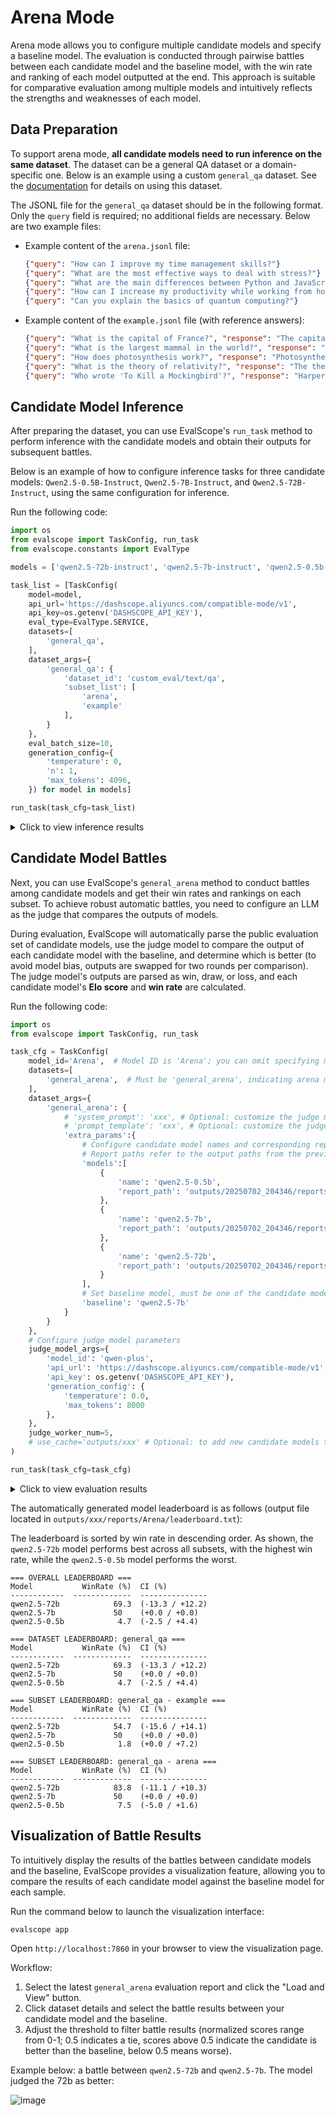 # Arena Mode

Arena mode allows you to configure multiple candidate models and specify a baseline model. The evaluation is conducted through pairwise battles between each candidate model and the baseline model, with the win rate and ranking of each model outputted at the end. This approach is suitable for comparative evaluation among multiple models and intuitively reflects the strengths and weaknesses of each model.

## Data Preparation

To support arena mode, **all candidate models need to run inference on the same dataset**. The dataset can be a general QA dataset or a domain-specific one. Below is an example using a custom `general_qa` dataset. See the [documentation](../advanced_guides/custom_dataset/llm.md#question-answering-format-qa) for details on using this dataset.

The JSONL file for the `general_qa` dataset should be in the following format. Only the `query` field is required; no additional fields are necessary. Below are two example files:

- Example content of the `arena.jsonl` file:
    ```json
    {"query": "How can I improve my time management skills?"}
    {"query": "What are the most effective ways to deal with stress?"}
    {"query": "What are the main differences between Python and JavaScript programming languages?"}
    {"query": "How can I increase my productivity while working from home?"}
    {"query": "Can you explain the basics of quantum computing?"}
    ```

- Example content of the `example.jsonl` file (with reference answers):
    ```json
    {"query": "What is the capital of France?", "response": "The capital of France is Paris."}
    {"query": "What is the largest mammal in the world?", "response": "The largest mammal in the world is the blue whale."}
    {"query": "How does photosynthesis work?", "response": "Photosynthesis is the process by which green plants use sunlight to synthesize foods with the help of chlorophyll."}
    {"query": "What is the theory of relativity?", "response": "The theory of relativity, developed by Albert Einstein, describes the laws of physics in relation to observers in different frames of reference."}
    {"query": "Who wrote 'To Kill a Mockingbird'?", "response": "Harper Lee wrote 'To Kill a Mockingbird'."}
    ```

## Candidate Model Inference

After preparing the dataset, you can use EvalScope's `run_task` method to perform inference with the candidate models and obtain their outputs for subsequent battles.

Below is an example of how to configure inference tasks for three candidate models: `Qwen2.5-0.5B-Instruct`, `Qwen2.5-7B-Instruct`, and `Qwen2.5-72B-Instruct`, using the same configuration for inference.

Run the following code:
```python
import os
from evalscope import TaskConfig, run_task
from evalscope.constants import EvalType

models = ['qwen2.5-72b-instruct', 'qwen2.5-7b-instruct', 'qwen2.5-0.5b-instruct']

task_list = [TaskConfig(
    model=model,
    api_url='https://dashscope.aliyuncs.com/compatible-mode/v1',
    api_key=os.getenv('DASHSCOPE_API_KEY'),
    eval_type=EvalType.SERVICE,
    datasets=[
        'general_qa',
    ],
    dataset_args={
        'general_qa': {
            'dataset_id': 'custom_eval/text/qa',
            'subset_list': [
                'arena',
                'example'
            ],
        }
    },
    eval_batch_size=10,
    generation_config={
        'temperature': 0,
        'n': 1,
        'max_tokens': 4096,
    }) for model in models]

run_task(task_cfg=task_list)
```

<details><summary>Click to view inference results</summary>

Since the `arena` subset does not have reference answers, no evaluation metrics are available for this subset. The `example` subset has reference answers, so evaluation metrics will be output.
```text
+-----------------------+------------+-----------------+----------+-------+---------+---------+
| Model                 | Dataset    | Metric          | Subset   |   Num |   Score | Cat.0   |
+=======================+============+=================+==========+=======+=========+=========+
| qwen2.5-0.5b-instruct | general_qa | AverageAccuracy | arena    |    10 | -1      | default |
+-----------------------+------------+-----------------+----------+-------+---------+---------+
| qwen2.5-0.5b-instruct | general_qa | Rouge-1-R       | example  |    12 |  0.8611 | default |
+-----------------------+------------+-----------------+----------+-------+---------+---------+
| qwen2.5-0.5b-instruct | general_qa | Rouge-1-P       | example  |    12 |  0.1341 | default |
+-----------------------+------------+-----------------+----------+-------+---------+---------+
| qwen2.5-0.5b-instruct | general_qa | Rouge-1-F       | example  |    12 |  0.1983 | default |
+-----------------------+------------+-----------------+----------+-------+---------+---------+
| qwen2.5-0.5b-instruct | general_qa | Rouge-2-R       | example  |    12 |  0.55   | default |
+-----------------------+------------+-----------------+----------+-------+---------+---------+
| qwen2.5-0.5b-instruct | general_qa | Rouge-2-P       | example  |    12 |  0.0404 | default |
+-----------------------+------------+-----------------+----------+-------+---------+---------+
| qwen2.5-0.5b-instruct | general_qa | Rouge-2-F       | example  |    12 |  0.0716 | default |
+-----------------------+------------+-----------------+----------+-------+---------+---------+
| qwen2.5-0.5b-instruct | general_qa | Rouge-L-R       | example  |    12 |  0.8611 | default |
+-----------------------+------------+-----------------+----------+-------+---------+---------+
| qwen2.5-0.5b-instruct | general_qa | Rouge-L-P       | example  |    12 |  0.1193 | default |
+-----------------------+------------+-----------------+----------+-------+---------+---------+
| qwen2.5-0.5b-instruct | general_qa | Rouge-L-F       | example  |    12 |  0.1754 | default |
+-----------------------+------------+-----------------+----------+-------+---------+---------+
| qwen2.5-0.5b-instruct | general_qa | bleu-1          | example  |    12 |  0.1192 | default |
+-----------------------+------------+-----------------+----------+-------+---------+---------+
| qwen2.5-0.5b-instruct | general_qa | bleu-2          | example  |    12 |  0.0403 | default |
+-----------------------+------------+-----------------+----------+-------+---------+---------+
| qwen2.5-0.5b-instruct | general_qa | bleu-3          | example  |    12 |  0.0135 | default |
+-----------------------+------------+-----------------+----------+-------+---------+---------+
| qwen2.5-0.5b-instruct | general_qa | bleu-4          | example  |    12 |  0.0079 | default |
+-----------------------+------------+-----------------+----------+-------+---------+---------+
| qwen2.5-72b-instruct  | general_qa | AverageAccuracy | arena    |    10 | -1      | default |
+-----------------------+------------+-----------------+----------+-------+---------+---------+
| qwen2.5-72b-instruct  | general_qa | Rouge-1-R       | example  |    12 |  0.9722 | default |
+-----------------------+------------+-----------------+----------+-------+---------+---------+
| qwen2.5-72b-instruct  | general_qa | Rouge-1-P       | example  |    12 |  0.1149 | default |
+-----------------------+------------+-----------------+----------+-------+---------+---------+
| qwen2.5-72b-instruct  | general_qa | Rouge-1-F       | example  |    12 |  0.1612 | default |
+-----------------------+------------+-----------------+----------+-------+---------+---------+
| qwen2.5-72b-instruct  | general_qa | Rouge-2-R       | example  |    12 |  0.6833 | default |
+-----------------------+------------+-----------------+----------+-------+---------+---------+
| qwen2.5-72b-instruct  | general_qa | Rouge-2-P       | example  |    12 |  0.0813 | default |
+-----------------------+------------+-----------------+----------+-------+---------+---------+
| qwen2.5-72b-instruct  | general_qa | Rouge-2-F       | example  |    12 |  0.1027 | default |
+-----------------------+------------+-----------------+----------+-------+---------+---------+
| qwen2.5-72b-instruct  | general_qa | Rouge-L-R       | example  |    12 |  0.9722 | default |
+-----------------------+------------+-----------------+----------+-------+---------+---------+
| qwen2.5-72b-instruct  | general_qa | Rouge-L-P       | example  |    12 |  0.101  | default |
+-----------------------+------------+-----------------+----------+-------+---------+---------+
| qwen2.5-72b-instruct  | general_qa | Rouge-L-F       | example  |    12 |  0.1361 | default |
+-----------------------+------------+-----------------+----------+-------+---------+---------+
| qwen2.5-72b-instruct  | general_qa | bleu-1          | example  |    12 |  0.1009 | default |
+-----------------------+------------+-----------------+----------+-------+---------+---------+
| qwen2.5-72b-instruct  | general_qa | bleu-2          | example  |    12 |  0.0807 | default |
+-----------------------+------------+-----------------+----------+-------+---------+---------+
| qwen2.5-72b-instruct  | general_qa | bleu-3          | example  |    12 |  0.0625 | default |
+-----------------------+------------+-----------------+----------+-------+---------+---------+
| qwen2.5-72b-instruct  | general_qa | bleu-4          | example  |    12 |  0.0556 | default |
+-----------------------+------------+-----------------+----------+-------+---------+---------+
| qwen2.5-7b-instruct   | general_qa | AverageAccuracy | arena    |    10 | -1      | default |
+-----------------------+------------+-----------------+----------+-------+---------+---------+
| qwen2.5-7b-instruct   | general_qa | Rouge-1-R       | example  |    12 |  0.9722 | default |
+-----------------------+------------+-----------------+----------+-------+---------+---------+
| qwen2.5-7b-instruct   | general_qa | Rouge-1-P       | example  |    12 |  0.104  | default |
+-----------------------+------------+-----------------+----------+-------+---------+---------+
| qwen2.5-7b-instruct   | general_qa | Rouge-1-F       | example  |    12 |  0.1418 | default |
+-----------------------+------------+-----------------+----------+-------+---------+---------+
| qwen2.5-7b-instruct   | general_qa | Rouge-2-R       | example  |    12 |  0.7    | default |
+-----------------------+------------+-----------------+----------+-------+---------+---------+
| qwen2.5-7b-instruct   | general_qa | Rouge-2-P       | example  |    12 |  0.078  | default |
+-----------------------+------------+-----------------+----------+-------+---------+---------+
| qwen2.5-7b-instruct   | general_qa | Rouge-2-F       | example  |    12 |  0.0964 | default |
+-----------------------+------------+-----------------+----------+-------+---------+---------+
| qwen2.5-7b-instruct   | general_qa | Rouge-L-R       | example  |    12 |  0.9722 | default |
+-----------------------+------------+-----------------+----------+-------+---------+---------+
| qwen2.5-7b-instruct   | general_qa | Rouge-L-P       | example  |    12 |  0.0942 | default |
+-----------------------+------------+-----------------+----------+-------+---------+---------+
| qwen2.5-7b-instruct   | general_qa | Rouge-L-F       | example  |    12 |  0.1235 | default |
+-----------------------+------------+-----------------+----------+-------+---------+---------+
| qwen2.5-7b-instruct   | general_qa | bleu-1          | example  |    12 |  0.0939 | default |
+-----------------------+------------+-----------------+----------+-------+---------+---------+
| qwen2.5-7b-instruct   | general_qa | bleu-2          | example  |    12 |  0.0777 | default |
+-----------------------+------------+-----------------+----------+-------+---------+---------+
| qwen2.5-7b-instruct   | general_qa | bleu-3          | example  |    12 |  0.0625 | default |
+-----------------------+------------+-----------------+----------+-------+---------+---------+
| qwen2.5-7b-instruct   | general_qa | bleu-4          | example  |    12 |  0.0556 | default |
+-----------------------+------------+-----------------+----------+-------+---------+---------+
```
</details>

## Candidate Model Battles

Next, you can use EvalScope's `general_arena` method to conduct battles among candidate models and get their win rates and rankings on each subset. To achieve robust automatic battles, you need to configure an LLM as the judge that compares the outputs of models.

During evaluation, EvalScope will automatically parse the public evaluation set of candidate models, use the judge model to compare the output of each candidate model with the baseline, and determine which is better (to avoid model bias, outputs are swapped for two rounds per comparison). The judge model's outputs are parsed as win, draw, or loss, and each candidate model's **Elo score** and **win rate** are calculated.

Run the following code:
```python
import os
from evalscope import TaskConfig, run_task

task_cfg = TaskConfig(
    model_id='Arena',  # Model ID is 'Arena'; you can omit specifying model ID
    datasets=[
        'general_arena',  # Must be 'general_arena', indicating arena mode
    ],
    dataset_args={
        'general_arena': {
            # 'system_prompt': 'xxx', # Optional: customize the judge model's system prompt here
            # 'prompt_template': 'xxx', # Optional: customize the judge model's prompt template here
            'extra_params':{
                # Configure candidate model names and corresponding report paths
                # Report paths refer to the output paths from the previous step, for parsing model inference results
                'models':[
                    {
                        'name': 'qwen2.5-0.5b',
                        'report_path': 'outputs/20250702_204346/reports/qwen2.5-0.5b-instruct'
                    },
                    {
                        'name': 'qwen2.5-7b',
                        'report_path': 'outputs/20250702_204346/reports/qwen2.5-7b-instruct'
                    },
                    {
                        'name': 'qwen2.5-72b',
                        'report_path': 'outputs/20250702_204346/reports/qwen2.5-72b-instruct'
                    }
                ],
                # Set baseline model, must be one of the candidate models
                'baseline': 'qwen2.5-7b'
            }
        }
    },
    # Configure judge model parameters
    judge_model_args={
        'model_id': 'qwen-plus',
        'api_url': 'https://dashscope.aliyuncs.com/compatible-mode/v1',
        'api_key': os.getenv('DASHSCOPE_API_KEY'),
        'generation_config': {
            'temperature': 0.0,
            'max_tokens': 8000
        },
    },
    judge_worker_num=5,
    # use_cache='outputs/xxx' # Optional: to add new candidate models to existing results, specify the existing results path
)

run_task(task_cfg=task_cfg)
```

<details><summary>Click to view evaluation results</summary>

```text
+---------+---------------+---------------+--------------------------------------------+-------+---------+---------+
| Model   | Dataset       | Metric        | Subset                                     |   Num |   Score | Cat.0   |
+=========+===============+===============+============================================+=======+=========+=========+
| Arena   | general_arena | winrate       | general_qa&example@qwen2.5-0.5b&qwen2.5-7b |    12 |  0.0185 | default |
+---------+---------------+---------------+--------------------------------------------+-------+---------+---------+
| Arena   | general_arena | winrate       | general_qa&example@qwen2.5-72b&qwen2.5-7b  |    12 |  0.5469 | default |
+---------+---------------+---------------+--------------------------------------------+-------+---------+---------+
| Arena   | general_arena | winrate       | general_qa&arena@qwen2.5-0.5b&qwen2.5-7b   |    10 |  0.075  | default |
+---------+---------------+---------------+--------------------------------------------+-------+---------+---------+
| Arena   | general_arena | winrate       | general_qa&arena@qwen2.5-72b&qwen2.5-7b    |    10 |  0.8382 | default |
+---------+---------------+---------------+--------------------------------------------+-------+---------+---------+
| Arena   | general_arena | winrate       | OVERALL                                    |    44 |  0.3617 | -       |
+---------+---------------+---------------+--------------------------------------------+-------+---------+---------+
| Arena   | general_arena | winrate_lower | general_qa&example@qwen2.5-0.5b&qwen2.5-7b |    12 |  0.0185 | default |
+---------+---------------+---------------+--------------------------------------------+-------+---------+---------+
| Arena   | general_arena | winrate_lower | general_qa&example@qwen2.5-72b&qwen2.5-7b  |    12 |  0.3906 | default |
+---------+---------------+---------------+--------------------------------------------+-------+---------+---------+
| Arena   | general_arena | winrate_lower | general_qa&arena@qwen2.5-0.5b&qwen2.5-7b   |    10 |  0.025  | default |
+---------+---------------+---------------+--------------------------------------------+-------+---------+---------+
| Arena   | general_arena | winrate_lower | general_qa&arena@qwen2.5-72b&qwen2.5-7b    |    10 |  0.7276 | default |
+---------+---------------+---------------+--------------------------------------------+-------+---------+---------+
| Arena   | general_arena | winrate_lower | OVERALL                                    |    44 |  0.2826 | -       |
+---------+---------------+---------------+--------------------------------------------+-------+---------+---------+
| Arena   | general_arena | winrate_upper | general_qa&example@qwen2.5-0.5b&qwen2.5-7b |    12 |  0.0909 | default |
+---------+---------------+---------------+--------------------------------------------+-------+---------+---------+
| Arena   | general_arena | winrate_upper | general_qa&example@qwen2.5-72b&qwen2.5-7b  |    12 |  0.6875 | default |
+---------+---------------+---------------+--------------------------------------------+-------+---------+---------+
| Arena   | general_arena | winrate_upper | general_qa&arena@qwen2.5-0.5b&qwen2.5-7b   |    10 |  0.0909 | default |
+---------+---------------+---------------+--------------------------------------------+-------+---------+---------+
| Arena   | general_arena | winrate_upper | general_qa&arena@qwen2.5-72b&qwen2.5-7b    |    10 |  0.9412 | default |
+---------+---------------+---------------+--------------------------------------------+-------+---------+---------+
| Arena   | general_arena | winrate_upper | OVERALL                                    |    44 |  0.4469 | -       |
+---------+---------------+---------------+--------------------------------------------+-------+---------+---------+ 
```
</details>


The automatically generated model leaderboard is as follows (output file located in `outputs/xxx/reports/Arena/leaderboard.txt`):

The leaderboard is sorted by win rate in descending order. As shown, the `qwen2.5-72b` model performs best across all subsets, with the highest win rate, while the `qwen2.5-0.5b` model performs the worst.

```text
=== OVERALL LEADERBOARD ===
Model           WinRate (%)  CI (%)
------------  -------------  ---------------
qwen2.5-72b            69.3  (-13.3 / +12.2)
qwen2.5-7b             50    (+0.0 / +0.0)
qwen2.5-0.5b            4.7  (-2.5 / +4.4)

=== DATASET LEADERBOARD: general_qa ===
Model           WinRate (%)  CI (%)
------------  -------------  ---------------
qwen2.5-72b            69.3  (-13.3 / +12.2)
qwen2.5-7b             50    (+0.0 / +0.0)
qwen2.5-0.5b            4.7  (-2.5 / +4.4)

=== SUBSET LEADERBOARD: general_qa - example ===
Model           WinRate (%)  CI (%)
------------  -------------  ---------------
qwen2.5-72b            54.7  (-15.6 / +14.1)
qwen2.5-7b             50    (+0.0 / +0.0)
qwen2.5-0.5b            1.8  (+0.0 / +7.2)

=== SUBSET LEADERBOARD: general_qa - arena ===
Model           WinRate (%)  CI (%)
------------  -------------  ---------------
qwen2.5-72b            83.8  (-11.1 / +10.3)
qwen2.5-7b             50    (+0.0 / +0.0)
qwen2.5-0.5b            7.5  (-5.0 / +1.6)
```

## Visualization of Battle Results

To intuitively display the results of the battles between candidate models and the baseline, EvalScope provides a visualization feature, allowing you to compare the results of each candidate model against the baseline model for each sample.

Run the command below to launch the visualization interface:
```shell
evalscope app
```
Open `http://localhost:7860` in your browser to view the visualization page.

Workflow:
1. Select the latest `general_arena` evaluation report and click the "Load and View" button.
2. Click dataset details and select the battle results between your candidate model and the baseline.
3. Adjust the threshold to filter battle results (normalized scores range from 0-1; 0.5 indicates a tie, scores above 0.5 indicate the candidate is better than the baseline, below 0.5 means worse).

Example below: a battle between `qwen2.5-72b` and `qwen2.5-7b`. The model judged the 72b as better:

![image](https://sail-moe.oss-cn-hangzhou.aliyuncs.com/yunlin/images/evalscope/doc/arena_example.jpg)
